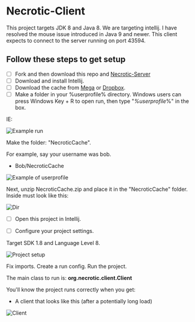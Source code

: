 # Necrotic-Client
This project targets JDK 8 and Java 8. We are targeting intellij. I have resolved the mouse issue introduced in Java 9 and newer. This client expects to connect to the server running on port 43594. 

## Follow these steps to get setup

- [ ] Fork and then download this repo and [Necrotic-Server](https://github.com/NecroticPublic/Necrotic-Server/)
- [ ] Download and install Intellij. 
- [ ] Download the cache from [Mega](https://mega.nz/file/s8cwVLhC#NeGH0hPsVLJHzx8cTieYpd7jzUX-rvcifTu22Kw2UZo) or [Dropbox](https://www.dropbox.com/s/up31n4hfne0dqpd/NecroticCache.zip?dl=1).
- [ ] Make a folder in your %userprofile% directory. Windows users can press Windows Key + R to open run, then type "*%userprofile*%" in the box.

IE:

![Example run](https://i.imgur.com/0Z8wMJq.png)

Make the folder: "NecroticCache".

For example, say your username was bob.
- Bob/NecroticCache

![Example of userprofile](https://i.imgur.com/Twmfc4u.png)

Next, unzip NecroticCache.zip and place it in the "NecroticCache" folder. Inside must look like this:

![Dir](https://i.imgur.com/v5X9IDx.png)

- [ ] Open this project in Intellij.

- [ ] Configure your project settings.

Target SDK 1.8 and Language Level 8.

![Project setup](https://i.imgur.com/n3A5MfU.png)

Fix imports. 
Create a run config.
Run the project.

The main class to run is: **org.necrotic.client.Client**

You'll know the project runs correctly when you get:

- A client that looks like this (after a potentially long load)

![Client](https://i.imgur.com/jjvAp6F.png)

